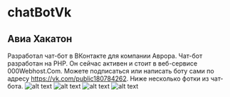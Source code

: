 # chatBotVk
## Авиа Хакатон ##
Разработал чат-бот в ВКонтакте для компании Аврора. Чат-бот разработан на PHP. Он сейчас активен и стоит в веб-сервисе 000Webhost.Com. Можете подписаться или написать боту сами по адресу https://vk.com/public180784262.
Ниже несколько фотки из чат-бота.
![alt text](https://github.com/vfiruz97/chatBotVk/blob/master/somePhoto/cb0.png?raw=true)
![alt text](https://github.com/vfiruz97/chatBotVk/blob/master/somePhoto/cb1.png?raw=true)
![alt text](https://github.com/vfiruz97/chatBotVk/blob/master/somePhoto/cb2.png?raw=true)
![alt text](https://github.com/vfiruz97/chatBotVk/blob/master/somePhoto/cb3.png?raw=true)
